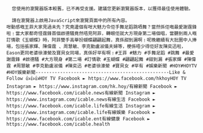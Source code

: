 
      您使用的瀏覽器版本較舊，已不再受支援。建議您更新瀏覽器版本，以獲得最佳使用體驗。
    
      請在瀏覽器上啟用JavaScript來瀏覽頁面中的所有內容。
    咁動感嘅王菲大家見過未先？究竟邊個有咁大魅力令佢手舞足蹈跳哂舞？當然係佢嘅最愛謝霆鋒啦﹗當大家都奇怪霆鋒首個啟德騷竟然唔見阿菲，轉眼佢就大方現身第二場個唱，當聽到兩人嘅訂情歌《玉蝴蝶》時，阿菲雙手高舉扮蝴蝶翩翩起舞，真係甜到漏啊﹗呢晚繼續有大批圈中人捧場，包括張家輝、陳偉霆 、周慧敏、李克勤盧淑儀夫婦等，梗係唔少得佢好友陳奕迅啦，Eason更同老婆徐濠縈及寶貝女同場，真係好罕有啊﹗#王菲 #魅力 #手舞足蹈 #跳舞 #最愛謝霆鋒 #啟德騷 #大方現身 #第二場 #訂情歌 #玉蝴蝶 #翩翩起舞 #甜到漏 #張家輝 #陳偉霆 #周慧敏 #李克勤盧淑儀 #陳奕迅 #老婆徐濠縈 #寶貝女 #罕有 #娛樂新聞 #HOY#HOYTV #HOY娛樂新聞-------------------------------------------------Like & Follow 👍👍👍HOY TV Facebook ► https://www.facebook.com/hkhoyHOY TV Instagram ► https://www.instagram.com/hk.hoy/有線新聞 Facebook ► https://www.facebook.com/icable.news有線新聞 Instagram ► https://www.instagram.com/icable.news有線生活 Facebook ► https://www.facebook.com/icable.life有線生活 Instagram ► https://www.instagram.com/icable.life有線娛樂 Facebook ► https://www.facebook.com/icable.ent有線健康 Facebook ► https://www.facebook.com/icable.health